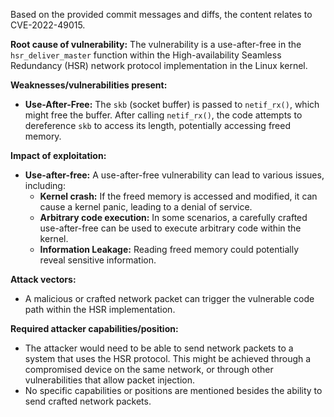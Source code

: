 Based on the provided commit messages and diffs, the content relates to CVE-2022-49015.

**Root cause of vulnerability:**
The vulnerability is a use-after-free in the `hsr_deliver_master` function within the High-availability Seamless Redundancy (HSR) network protocol implementation in the Linux kernel.

**Weaknesses/vulnerabilities present:**
- **Use-After-Free:** The `skb` (socket buffer) is passed to `netif_rx()`, which might free the buffer. After calling `netif_rx()`, the code attempts to dereference `skb` to access its length, potentially accessing freed memory.

**Impact of exploitation:**
- **Use-after-free:**  A use-after-free vulnerability can lead to various issues, including:
    - **Kernel crash:** If the freed memory is accessed and modified, it can cause a kernel panic, leading to a denial of service.
    - **Arbitrary code execution:** In some scenarios, a carefully crafted use-after-free can be used to execute arbitrary code within the kernel.
    - **Information Leakage:** Reading freed memory could potentially reveal sensitive information.

**Attack vectors:**
- A malicious or crafted network packet can trigger the vulnerable code path within the HSR implementation.

**Required attacker capabilities/position:**
- The attacker would need to be able to send network packets to a system that uses the HSR protocol. This might be achieved through a compromised device on the same network, or through other vulnerabilities that allow packet injection.
-  No specific capabilities or positions are mentioned besides the ability to send crafted network packets.